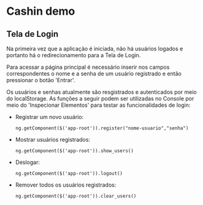 # Cashin demo

## Tela de Login

Na primeira vez que a aplicação é iniciada, não há usuários logados e portanto há o redirecionamento para a Tela de Login.

Para acessar a página principal é necessário inserir nos campos correspondentes o nome e a senha de um usuário registrado e então pressionar o botão 'Entrar'.

Os usuários e senhas atualmente são resgistrados e autenticados por meio do localStorage. As funções a seguir podem ser utilizadas no Console por meio do 'Inspecionar Elementos' para testar as funcionalidades de login:

- Registrar um novo usuário: 
  
  `ng.getComponent($('app-root')).register("nome-usuario","senha")`

- Mostrar usuários registrados:
  
  `ng.getComponent($('app-root')).show_users()`

- Deslogar:
  
  `ng.getComponent($('app-root')).logout()`

- Remover todos os usuários registrados:
  
  `ng.getComponent($('app-root')).clear_users()`


